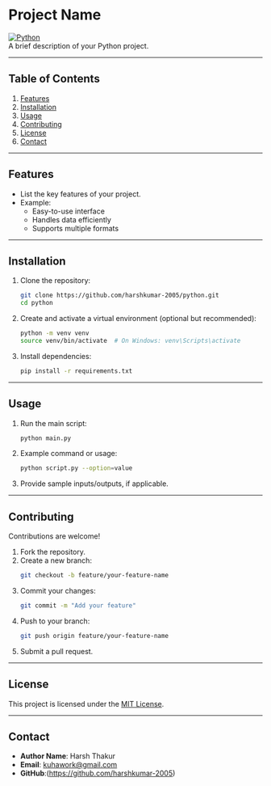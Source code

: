 # Project Name

[![Python](https://img.shields.io/badge/Python-3.13.0-blue)](https://www.python.org/)  
A brief description of your Python project.

---

## Table of Contents

1. [Features](#features)  
2. [Installation](#installation)  
3. [Usage](#usage)  
4. [Contributing](#contributing)  
5. [License](#license)  
6. [Contact](#contact)  

---

## Features

- List the key features of your project.  
- Example:  
  - Easy-to-use interface  
  - Handles data efficiently  
  - Supports multiple formats  

---

## Installation

1. Clone the repository:  
   ```bash
   git clone https://github.com/harshkumar-2005/python.git
   cd python
   ```
2. Create and activate a virtual environment (optional but recommended):  
   ```bash
   python -m venv venv
   source venv/bin/activate  # On Windows: venv\Scripts\activate
   ```
3. Install dependencies:  
   ```bash
   pip install -r requirements.txt
   ```

---

## Usage

1. Run the main script:  
   ```bash
   python main.py
   ```
2. Example command or usage:  
   ```bash
   python script.py --option=value
   ```
3. Provide sample inputs/outputs, if applicable.

---

## Contributing

Contributions are welcome!  

1. Fork the repository.  
2. Create a new branch:  
   ```bash
   git checkout -b feature/your-feature-name
   ```
3. Commit your changes:  
   ```bash
   git commit -m "Add your feature"
   ```
4. Push to your branch:  
   ```bash
   git push origin feature/your-feature-name
   ```
5. Submit a pull request.

---

## License

This project is licensed under the [MIT License](LICENSE).  

---

## Contact

- **Author Name**: Harsh Thakur  
- **Email**: kuhawork@gmail.com  
- **GitHub**:(https://github.com/harshkumar-2005)  
